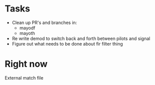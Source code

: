 # Tasks
- Clean up PR's and branches in:
    - mayodf
    - mayoth
- Re write demod to switch back and forth between pilots and signal
- Figure out what needs to be done about fir filter thing

# Right now
External match file